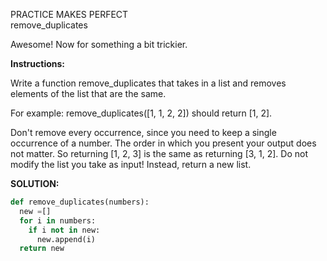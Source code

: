 PRACTICE MAKES PERFECT<br>
remove_duplicates<br>

Awesome! Now for something a bit trickier.

**Instructions:**

Write a function remove_duplicates that takes in a list and removes elements of the list that are the same.

For example: remove_duplicates([1, 1, 2, 2]) should return [1, 2].

Don't remove every occurrence, since you need to keep a single occurrence of a number.
The order in which you present your output does not matter. So returning [1, 2, 3] is the same as returning [3, 1, 2].
Do not modify the list you take as input! Instead, return a new list.

**SOLUTION:**
```python
def remove_duplicates(numbers):
  new =[]
  for i in numbers:
    if i not in new:
      new.append(i)
  return new
```
      
    

